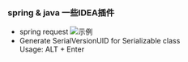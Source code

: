 ### spring & java 一些IDEA插件

* spring request
![示例](./docs/request.gif)
* Generate SerialVersionUID for Serializable class  
Usage: ALT + Enter


